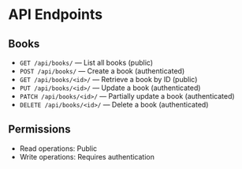 # API Endpoints

## Books
- `GET /api/books/` — List all books (public)
- `POST /api/books/` — Create a book (authenticated)
- `GET /api/books/<id>/` — Retrieve a book by ID (public)
- `PUT /api/books/<id>/` — Update a book (authenticated)
- `PATCH /api/books/<id>/` — Partially update a book (authenticated)
- `DELETE /api/books/<id>/` — Delete a book (authenticated)

## Permissions
- Read operations: Public
- Write operations: Requires authentication
